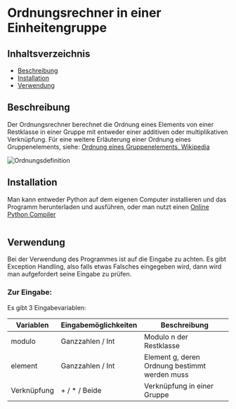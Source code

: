 # Ordnungsrechner in einer Einheitengruppe

## Inhaltsverzeichnis
+ [Beschreibung](#beschreibung)
+ [Installation](#installation)
+ [Verwendung](#verwendung)

## Beschreibung
Der Ordnungsrechner berechnet die Ordnung eines Elements von einer Restklasse in einer Gruppe mit entweder einer additiven oder multiplikativen Verknüpfung.
Für eine weitere Erläuterung einer Ordnung eines Gruppenelements, siehe: [Ordnung eines Gruppenelements, Wikipedia](https://de.wikipedia.org/wiki/Ordnung_eines_Gruppenelementeshttps://de.wikipedia.org/wiki/Ordnung_eines_Gruppenelementes)

![Ordnungsdefinition](https://wikimedia.org/api/rest_v1/media/math/render/svg/3c163afaa8f541e4aea6ffec4d41636b92c960d8)

## Installation
Man kann entweder Python auf dem eigenen Computer installieren und das Programm herunterladen und ausführen, oder man nutzt einen [Online Python Compiler](https://www.online-python.com)

```

```

## Verwendung

Bei der Verwendung des Programmes ist auf die Eingabe zu achten. Es gibt Exception Handling, also falls etwas Falsches eingegeben wird, dann wird man aufgefordert seine Eingabe zu prüfen.

### Zur Eingabe:
Es gibt 3 Eingabevariablen:

| Variablen   | Eingabemöglichkeiten | Beschreibung                                  |
|-------------|----------------------|-----------------------------------------------|
| modulo      | Ganzzahlen / Int     | Modulo n der Restklasse                       |
| element     | Ganzzahlen / Int     | Element g, deren Ordnung bestimmt werden muss |
| Verknüpfung | + / * / Beide        | Verknüpfung in einer Gruppe                   |

